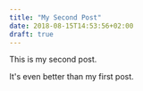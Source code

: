 ```yaml
---
title: "My Second Post"
date: 2018-08-15T14:53:56+02:00
draft: true
---
```


This is my second post.

It's even better than my first post.
